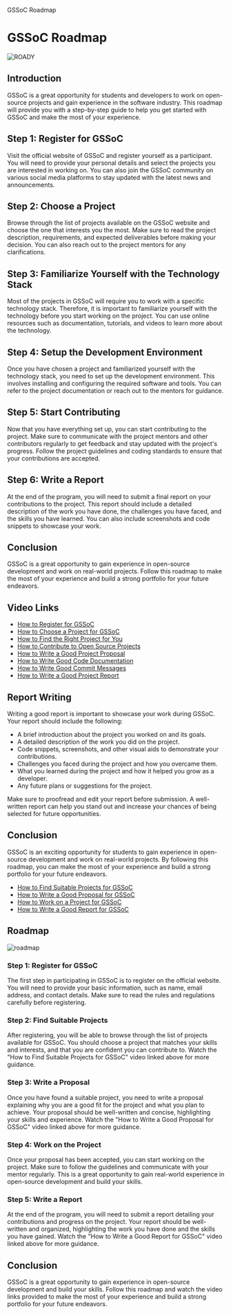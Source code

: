 GSSoC Roadmap

GSSoC Roadmap
=============
![ROADY](https://user-images.githubusercontent.com/63473496/213306239-9e8fc317-ce2f-4127-8bfe-17f5df06ee99.png)

Introduction
------------

GSSoC is a great opportunity for students and developers to work on open-source projects and gain experience in the software industry. This roadmap will provide you with a step-by-step guide to help you get started with GSSoC and make the most of your experience.

Step 1: Register for GSSoC
--------------------------

Visit the official website of GSSoC and register yourself as a participant. You will need to provide your personal details and select the projects you are interested in working on. You can also join the GSSoC community on various social media platforms to stay updated with the latest news and announcements.

Step 2: Choose a Project
------------------------

Browse through the list of projects available on the GSSoC website and choose the one that interests you the most. Make sure to read the project description, requirements, and expected deliverables before making your decision. You can also reach out to the project mentors for any clarifications.

Step 3: Familiarize Yourself with the Technology Stack
------------------------------------------------------

Most of the projects in GSSoC will require you to work with a specific technology stack. Therefore, it is important to familiarize yourself with the technology before you start working on the project. You can use online resources such as documentation, tutorials, and videos to learn more about the technology.

Step 4: Setup the Development Environment
-----------------------------------------

Once you have chosen a project and familiarized yourself with the technology stack, you need to set up the development environment. This involves installing and configuring the required software and tools. You can refer to the project documentation or reach out to the mentors for guidance.

Step 5: Start Contributing
--------------------------

Now that you have everything set up, you can start contributing to the project. Make sure to communicate with the project mentors and other contributors regularly to get feedback and stay updated with the project's progress. Follow the project guidelines and coding standards to ensure that your contributions are accepted.

Step 6: Write a Report
----------------------

At the end of the program, you will need to submit a final report on your contributions to the project. This report should include a detailed description of the work you have done, the challenges you have faced, and the skills you have learned. You can also include screenshots and code snippets to showcase your work.

Conclusion
----------

GSSoC is a great opportunity to gain experience in open-source development and work on real-world projects. Follow this roadmap to make the most of your experience and build a strong portfolio for your future endeavors.

Video Links
-----------

*   [How to Register for GSSoC](https://www.youtube.com/watch?v=u6bAvpi5YvI)
*   [How to Choose a Project for GSSoC](https://www.youtube.com/watch?v=mffhzcPcJxw)
*   [How to Find the Right Project for You](https://www.youtube.com/watch?v=1GhJ-Pbjbkc)
*   [How to Contribute to Open Source Projects](https://www.youtube.com/watch?v=wD7o9rPEXx0)
*   [How to Write a Good Project Proposal](https://www.youtube.com/watch?v=dnrJr7KvHP8)
*   [How to Write Good Code Documentation](https://www.youtube.com/watch?v=hIvBCOuvF0w)
*   [How to Write Good Commit Messages](https://www.youtube.com/watch?v=8WZiLpZfDYw)
*   [How to Write a Good Project Report](https://www.youtube.com/watch?v=aZc4aRn3zZ4)

Report Writing
--------------

Writing a good report is important to showcase your work during GSSoC. Your report should include the following:

*   A brief introduction about the project you worked on and its goals.
*   A detailed description of the work you did on the project.
*   Code snippets, screenshots, and other visual aids to demonstrate your contributions.
*   Challenges you faced during the project and how you overcame them.
*   What you learned during the project and how it helped you grow as a developer.
*   Any future plans or suggestions for the project.

Make sure to proofread and edit your report before submission. A well-written report can help you stand out and increase your chances of being selected for future opportunities.

Conclusion
----------

GSSoC is an exciting opportunity for students to gain experience in open-source development and work on real-world projects. By following this roadmap, you can make the most of your experience and build a strong portfolio for your future endeavors.

*   [How to Find Suitable Projects for GSSoC](https://www.youtube.com/watch?v=ICRZIcHuzSU)
*   [How to Write a Good Proposal for GSSoC](https://www.youtube.com/watch?v=4t4jZ0vXPKM)
*   [How to Work on a Project for GSSoC](https://www.youtube.com/watch?v=QLItCfsuV7E)
*   [How to Write a Good Report for GSSoC](https://www.youtube.com/watch?v=pJy3lEGmbVQ)

Roadmap
-------

![roadmap](https://cdn.hashnode.com/res/hashnode/image/upload/v1623661215136/jPWcZyekD.png?w=1600&h=840&fit=crop&crop=entropy&auto=compress,format&format=webp)

### Step 1: Register for GSSoC

The first step in participating in GSSoC is to register on the official website. You will need to provide your basic information, such as name, email address, and contact details. Make sure to read the rules and regulations carefully before registering.

### Step 2: Find Suitable Projects

After registering, you will be able to browse through the list of projects available for GSSoC. You should choose a project that matches your skills and interests, and that you are confident you can contribute to. Watch the "How to Find Suitable Projects for GSSoC" video linked above for more guidance.

### Step 3: Write a Proposal

Once you have found a suitable project, you need to write a proposal explaining why you are a good fit for the project and what you plan to achieve. Your proposal should be well-written and concise, highlighting your skills and experience. Watch the "How to Write a Good Proposal for GSSoC" video linked above for more guidance.

### Step 4: Work on the Project

Once your proposal has been accepted, you can start working on the project. Make sure to follow the guidelines and communicate with your mentor regularly. This is a great opportunity to gain real-world experience in open-source development and build your skills.

### Step 5: Write a Report

At the end of the program, you will need to submit a report detailing your contributions and progress on the project. Your report should be well-written and organized, highlighting the work you have done and the skills you have gained. Watch the "How to Write a Good Report for GSSoC" video linked above for more guidance.

Conclusion
----------

GSSoC is a great opportunity to gain experience in open-source development and build your skills. Follow this roadmap and watch the video links provided to make the most of your experience and build a strong portfolio for your future endeavors.
